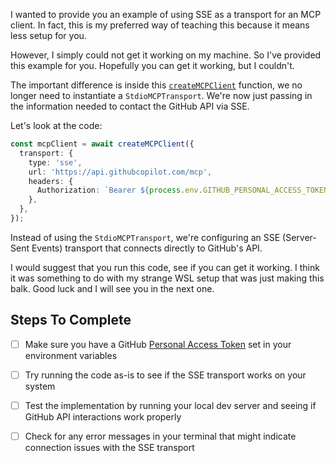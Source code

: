I wanted to provide you an example of using SSE as a transport for an MCP client. In fact, this is my preferred way of teaching this because it means less setup for you.

However, I simply could not get it working on my machine. So I've provided this example for you. Hopefully you can get it working, but I couldn't.

The important difference is inside this [`createMCPClient`](./api/chat.ts) function, we no longer need to instantiate a `StdioMCPTransport`. We're now just passing in the information needed to contact the GitHub API via SSE.

Let's look at the code:

```ts
const mcpClient = await createMCPClient({
  transport: {
    type: 'sse',
    url: 'https://api.githubcopilot.com/mcp',
    headers: {
      Authorization: `Bearer ${process.env.GITHUB_PERSONAL_ACCESS_TOKEN}`,
    },
  },
});
```

Instead of using the `StdioMCPTransport`, we're configuring an SSE (Server-Sent Events) transport that connects directly to GitHub's API.

I would suggest that you run this code, see if you can get it working. I think it was something to do with my strange WSL setup that was just making this balk. Good luck and I will see you in the next one.

## Steps To Complete

- [ ] Make sure you have a GitHub [Personal Access Token](https://docs.github.com/en/authentication/keeping-your-account-and-data-secure/managing-your-personal-access-tokens) set in your environment variables

- [ ] Try running the code as-is to see if the SSE transport works on your system

- [ ] Test the implementation by running your local dev server and seeing if GitHub API interactions work properly

- [ ] Check for any error messages in your terminal that might indicate connection issues with the SSE transport

